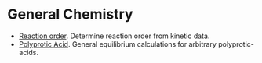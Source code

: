 # General Chemistry

- [Reaction order](kinetics_reaction_order.ipynb).
  Determine reaction order from kinetic data.
- [Polyprotic Acid](polyprotic_acid.ipynb).
  General equilibrium calculations for arbitrary polyprotic-acids.
  
